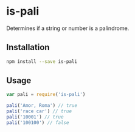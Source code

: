 # is-pali

Determines if a string or number is a palindrome.

Installation
------------

```bash
npm install --save is-pali
```

Usage
-------

```js
var pali = require('is-pali')

pali('Amor, Roma') // true
pali('race car') // true
pali('10001') // true
pali('100100') // false

```
